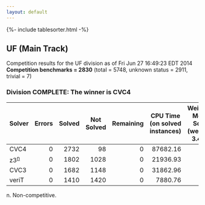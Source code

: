 ```yaml
---
layout: default
---
```

{%- include tablesorter.html -%}

## UF (Main Track)

Competition results for the UF division as of Fri Jun 27 16:49:23 EDT 2014
<br/>**Competition benchmarks = 2830** (total = 5748, unknown status = 2911, trivial = 7)

### Division COMPLETE: The winner is CVC4



<table id="sequential" class="result sorted">
<thead>
<tr>
<th class="center">Solver</th><th class="center">Errors</th>
<th class="center">Solved</th>
<th class="center">Not Solved</th>
<th class="center">Remaining</th>
<th class="center">CPU Time (on solved instances)</th>
<th class="center">Weighted Medal Score (weight =  3.452)</th>
</tr>
</thead>
<tr>
<td>CVC4</td>
<td align="right">0</td>
<td align="right">2732</td>
<td align="right">98</td>
<td align="right">0</td>
<td align="right">  87682.16</td>
<td align="right"> 3.217</td>
</tr>
<tr>
<td><span class="non-competing-grey">z3<sup><a href="#fn">n</a></sup></span></td>
<td align="right">0</td>
<td align="right">1802</td>
<td align="right">1028</td>
<td align="right">0</td>
<td align="right">  21936.93</td>
<td align="right"> 1.400</td>
</tr>
<tr>
<td>CVC3</td>
<td align="right">0</td>
<td align="right">1682</td>
<td align="right">1148</td>
<td align="right">0</td>
<td align="right">  31862.96</td>
<td align="right"> 1.219</td>
</tr>
<tr>
<td>veriT</td>
<td align="right">0</td>
<td align="right">1410</td>
<td align="right">1420</td>
<td align="right">0</td>
<td align="right">   7880.76</td>
<td align="right"> 0.857</td>
</tr>
</table>

<span id="fn"> n. Non-competitive.</span>

